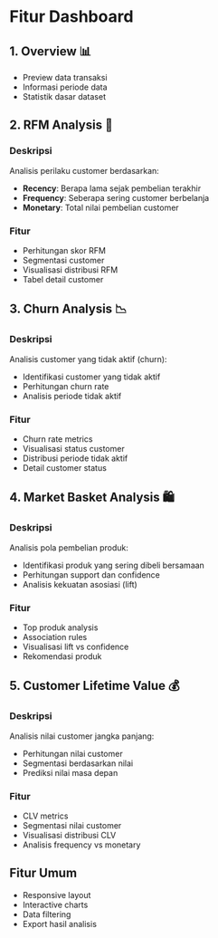 # Fitur Dashboard

## 1. Overview 📊
- Preview data transaksi
- Informasi periode data
- Statistik dasar dataset

## 2. RFM Analysis 👥
### Deskripsi
Analisis perilaku customer berdasarkan:
- **Recency**: Berapa lama sejak pembelian terakhir
- **Frequency**: Seberapa sering customer berbelanja
- **Monetary**: Total nilai pembelian customer

### Fitur
- Perhitungan skor RFM
- Segmentasi customer
- Visualisasi distribusi RFM
- Tabel detail customer

## 3. Churn Analysis 📉
### Deskripsi
Analisis customer yang tidak aktif (churn):
- Identifikasi customer yang tidak aktif
- Perhitungan churn rate
- Analisis periode tidak aktif

### Fitur
- Churn rate metrics
- Visualisasi status customer
- Distribusi periode tidak aktif
- Detail customer status

## 4. Market Basket Analysis 🛍️
### Deskripsi
Analisis pola pembelian produk:
- Identifikasi produk yang sering dibeli bersamaan
- Perhitungan support dan confidence
- Analisis kekuatan asosiasi (lift)

### Fitur
- Top produk analysis
- Association rules
- Visualisasi lift vs confidence
- Rekomendasi produk

## 5. Customer Lifetime Value 💰
### Deskripsi
Analisis nilai customer jangka panjang:
- Perhitungan nilai customer
- Segmentasi berdasarkan nilai
- Prediksi nilai masa depan

### Fitur
- CLV metrics
- Segmentasi nilai customer
- Visualisasi distribusi CLV
- Analisis frequency vs monetary

## Fitur Umum
- Responsive layout
- Interactive charts
- Data filtering
- Export hasil analisis
